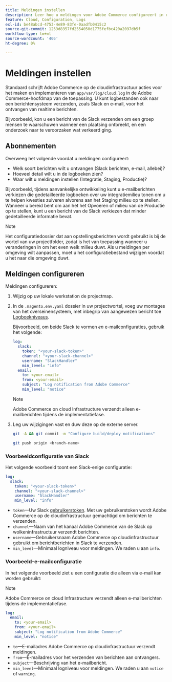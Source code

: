 ```yaml
---
title: Meldingen instellen
description: Leer hoe u meldingen voor Adobe Commerce configureert in omgevingen met cloudinfrastructuren.
feature: Cloud, Configuration, Logs
exl-id: be48abcd-4753-4e89-83fe-0aadfb0415c2
source-git-commit: 1253d8357fd2554050d1775fefbc420a2097db5f
workflow-type: tm+mt
source-wordcount: '405'
ht-degree: 0%

---
```


# Meldingen instellen

Standaard schrijft Adobe Commerce op de cloudinfrastructuur acties voor het maken en implementeren van `app/var/log/cloud.log` in de Adobe Commerce-hoofdmap van de toepassing. U kunt logbestanden ook naar een berichtensysteem verzenden, zoals Slack en e-mail, voor het ontvangen van realtime berichten.

Bijvoorbeeld, kon u een bericht van de Slack verzenden om een groep mensen te waarschuwen wanneer een plaatsing ontbreekt, en een onderzoek naar te veroorzaken wat verkeerd ging.

## Abonnementen

Overweeg het volgende voordat u meldingen configureert:

- Welk soort berichten wilt u ontvangen (Slack berichten, e-mail, allebei)?
- Hoeveel detail wilt u in de logboeken zien?
- Waar wilt u meldingen instellen (Integratie, Staging, Productie)?

Bijvoorbeeld, tijdens aanvankelijke ontwikkeling kunt u e-mailberichten verkiezen die gedetailleerde logboeken over uw integratiemilieu tonen om u te helpen kwesties zuiveren alvorens aan het Staging milieu op te stellen. Wanneer u bereid bent om aan het het Opvoeren of milieu van de Productie op te stellen, kunt u een bericht van de Slack verkiezen dat minder gedetailleerde informatie bevat.

>[!NOTE]
>
>Het configuratiedossier dat aan opstellingsberichten wordt gebruikt is bij de wortel van uw projectfolder, zodat is het van toepassing wanneer u veranderingen in om het even welk milieu duwt. Als u meldingen per omgeving wilt aanpassen, moet u het configuratiebestand wijzigen voordat u het naar die omgeving duwt.

## Meldingen configureren

Meldingen configureren:

1. Wijzig op uw lokale werkstation de projectmap.
1. In de `.magento.env.yaml` dossier in uw projectwortel, voeg uw montages van het overseinensysteem, met inbegrip van aangewezen bericht toe [Logboekniveaus](log-handlers.md#log-levels).

   Bijvoorbeeld, om beide Slack te vormen _en_ e-mailconfiguraties, gebruik het volgende:

   ```yaml
   log:
     slack:
       token: "<your-slack-token>"
       channel: "<your-slack-channel>"
       username: "SlackHandler"
       min_level: "info"
     email:
       to: <your-email>
       from: <your-email>
       subject: "Log notification from Adobe Commerce"
       min_level: "notice"
   ```

   >[!NOTE]
   >
   >Adobe Commerce on cloud Infrastructure verzendt alleen e-mailberichten tijdens de implementatiefase.

1. Leg uw wijzigingen vast en duw deze op de externe server.

   ```bash
   git -A && git commit -m "Configure build/deploy notifications"
   ```

   ```bash
   git push origin <branch-name>
   ```

### Voorbeeldconfiguratie van Slack

Het volgende voorbeeld toont een Slack-enige configuratie:

```yaml
log:
  slack:
    token: "<your-slack-token>"
    channel: "<your-slack-channel>"
    username: "SlackHandler"
    min_level: "info"
```

- `token`—Uw Slack [gebruikerstoken](https://api.slack.com/docs/token-types#user). Met uw gebruikerstoken wordt Adobe Commerce op de cloudinfrastructuur gemachtigd om berichten te verzenden.
- `channel`—Naam van het kanaal Adobe Commerce van de Slack op wolkeninfrastructuur verzendt berichten.
- `username`—Gebruikersnaam Adobe Commerce op cloudinfrastructuur gebruikt om berichtberichten in Slack te verzenden.
- `min_level`—Minimaal logniveau voor meldingen. We raden u aan `info`.

### Voorbeeld-e-mailconfiguratie

In het volgende voorbeeld ziet u een configuratie die alleen via e-mail kan worden gebruikt:

>[!NOTE]
>
>Adobe Commerce on cloud Infrastructure verzendt alleen e-mailberichten tijdens de implementatiefase.

```yaml
log:
  email:
    to: <your-email>
    from: <your-email>
    subject: "Log notification from Adobe Commerce"
    min_level: "notice"
```

- `to`—E-mailadres Adobe Commerce op cloudinfrastructuur verzendt meldingen.
- `from`—E-mailadres voor het verzenden van berichten aan ontvangers.
- `subject`—Beschrijving van het e-mailbericht.
- `min_level`—Minimaal logniveau voor meldingen. We raden u aan `notice` of `warning`.
